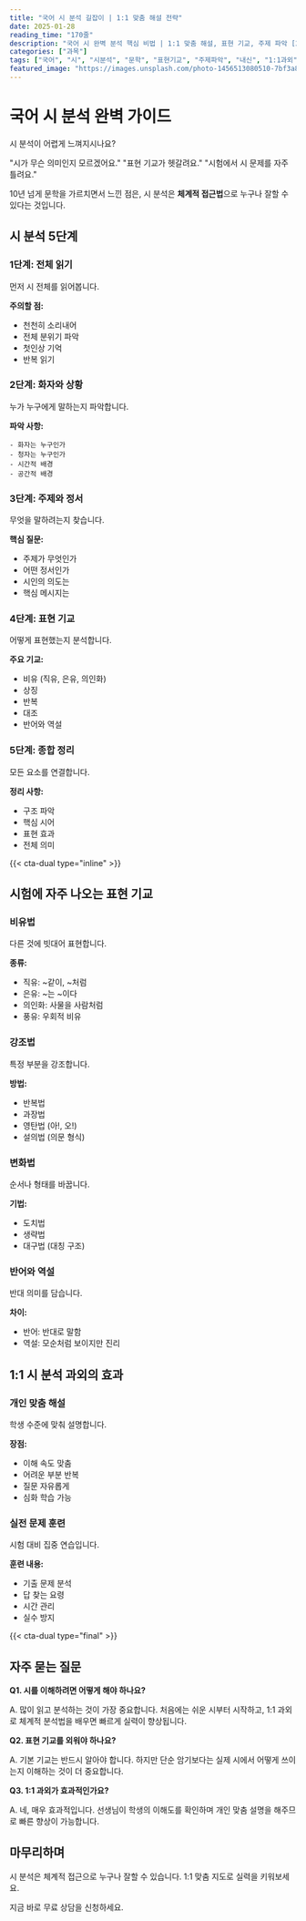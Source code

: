```yaml
---
title: "국어 시 분석 길잡이 | 1:1 맞춤 해설 전략"
date: 2025-01-28
reading_time: "170줄"
description: "국어 시 완벽 분석 핵심 비법 | 1:1 맞춤 해설, 표현 기교, 주제 파악 [2025년]"
categories: ["과목"]
tags: ["국어", "시", "시분석", "문학", "표현기교", "주제파악", "내신", "1:1과외"]
featured_image: "https://images.unsplash.com/photo-1456513080510-7bf3a84b82f8?w=1200&h=630&fit=crop"
---
```


# 국어 시 분석 완벽 가이드

시 분석이 어렵게 느껴지시나요?

"시가 무슨 의미인지 모르겠어요."
"표현 기교가 헷갈려요."
"시험에서 시 문제를 자주 틀려요."

10년 넘게 문학을 가르치면서 느낀 점은,
시 분석은 **체계적 접근법**으로 누구나 잘할 수 있다는 것입니다.

## 시 분석 5단계

### 1단계: 전체 읽기

먼저 시 전체를 읽어봅니다.

**주의할 점:**
- 천천히 소리내어
- 전체 분위기 파악
- 첫인상 기억
- 반복 읽기

### 2단계: 화자와 상황

누가 누구에게 말하는지 파악합니다.

**파악 사항:**
```
- 화자는 누구인가
- 청자는 누구인가
- 시간적 배경
- 공간적 배경
```

### 3단계: 주제와 정서

무엇을 말하려는지 찾습니다.

**핵심 질문:**
- 주제가 무엇인가
- 어떤 정서인가
- 시인의 의도는
- 핵심 메시지는

### 4단계: 표현 기교

어떻게 표현했는지 분석합니다.

**주요 기교:**
- 비유 (직유, 은유, 의인화)
- 상징
- 반복
- 대조
- 반어와 역설

### 5단계: 종합 정리

모든 요소를 연결합니다.

**정리 사항:**
- 구조 파악
- 핵심 시어
- 표현 효과
- 전체 의미

{{< cta-dual type="inline" >}}

## 시험에 자주 나오는 표현 기교

### 비유법

다른 것에 빗대어 표현합니다.

**종류:**
- 직유: ~같이, ~처럼
- 은유: ~는 ~이다
- 의인화: 사물을 사람처럼
- 풍유: 우회적 비유

### 강조법

특정 부분을 강조합니다.

**방법:**
- 반복법
- 과장법
- 영탄법 (아!, 오!)
- 설의법 (의문 형식)

### 변화법

순서나 형태를 바꿉니다.

**기법:**
- 도치법
- 생략법
- 대구법 (대칭 구조)

### 반어와 역설

반대 의미를 담습니다.

**차이:**
- 반어: 반대로 말함
- 역설: 모순처럼 보이지만 진리

## 1:1 시 분석 과외의 효과

### 개인 맞춤 해설

학생 수준에 맞춰 설명합니다.

**장점:**
- 이해 속도 맞춤
- 어려운 부분 반복
- 질문 자유롭게
- 심화 학습 가능

### 실전 문제 훈련

시험 대비 집중 연습입니다.

**훈련 내용:**
- 기출 문제 분석
- 답 찾는 요령
- 시간 관리
- 실수 방지

{{< cta-dual type="final" >}}

## 자주 묻는 질문

**Q1. 시를 이해하려면 어떻게 해야 하나요?**

A. 많이 읽고 분석하는 것이 가장 중요합니다.
처음에는 쉬운 시부터 시작하고,
1:1 과외로 체계적 분석법을 배우면
빠르게 실력이 향상됩니다.

**Q2. 표현 기교를 외워야 하나요?**

A. 기본 기교는 반드시 알아야 합니다.
하지만 단순 암기보다는
실제 시에서 어떻게 쓰이는지
이해하는 것이 더 중요합니다.

**Q3. 1:1 과외가 효과적인가요?**

A. 네, 매우 효과적입니다.
선생님이 학생의 이해도를 확인하며
개인 맞춤 설명을 해주므로
빠른 향상이 가능합니다.

## 마무리하며

시 분석은 체계적 접근으로 누구나 잘할 수 있습니다.
1:1 맞춤 지도로 실력을 키워보세요.

지금 바로 무료 상담을 신청하세요.

